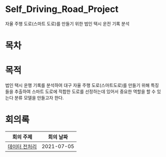# Self_Driving_Road_Project
자율 주행 도로(스마트 도로)를 만들기 위한 법인 택시 운전 기록 분석

# 목차

# 목적
법인 택시 운행 기록를 분석하여 대구 자율 주행 도로(스마트도로)를 만들기 위해 특징들을 추출하여 스마트 도로에 적합한 도로를 선정하는데 있어서 중요한 역할을 할 수 있는다 분류 모델을 만들고자 한다.

# 회의록

| 회의 주제 | 회의 날짜 |
|:--------:|:---------:|
|[데이터 전처리](./meeting_record/2021-07-05.md)|2021-07-05|
